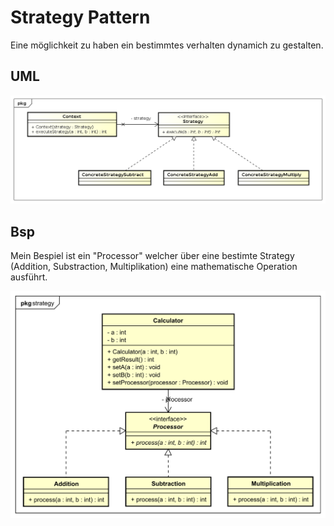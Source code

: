 # Strategy Pattern

Eine möglichkeit zu haben ein bestimmtes verhalten dynamich zu gestalten.

## UML
![UML Strategy Pattern](./resources/classDiagramm_StrategyPattern.png)

## Bsp
Mein Bespiel ist ein "Processor" welcher über eine bestimte Strategy (Addition, Substraction, Multiplikation)
eine mathematische Operation ausführt. 

![UML_Example](./resources/StrategyDiagram.svg)